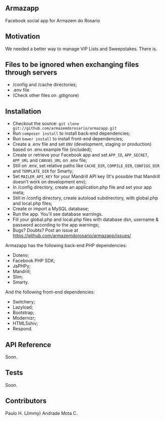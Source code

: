 ## Armazapp

Facebook social app for Armazem do Rosario

## Motivation

We needed a better way to manage VIP Lists and Sweepstakes. There is.

## Files to be ignored when exchanging files through servers

* /config and /cache directories;
* .env file
* (Check other files on .gitignore)

## Installation

* Checkout the source: `git clone git://github.com/armazemdorosario/armazapp.git`
* Run `composer install` to install back-end dependencies;
* Run `bower install` to install front-end dependencies;
* Create a .env file and set `ENV` (development, staging or production) based on .env.example file (included);
* Create or retrieve your Facebook app and set `APP_ID`, `APP_SECRET`, `APP_URL` and `CANVAS_URL` on .env file;
* Still on .env, set relative paths like `CACHE_DIR`, `COMPILE_DIR`, `CONFIGS_DIR` and `TEMPLATE_DIR` for Smarty;
* Set `MAILER_API_KEY` for your Mandrill API key (It's possible that Mandrill doesn't work on development env);
* In /config directory, create an application.php file and set your app meta;
* Still in /config directory, create autoload subdirectory, with global.php and local.php files;
* Create or import a MySQL database;
* Run the app. You'll see database warnings.
* Fill your global.php and local.php files with database dsn, username & password according to the app warnings;
* Bugs? Doubts? Post an issue at https://github.com/armazemdorosario/armazapp/issues/

Armazapp has the following back-end PHP dependencies:
* Dotenv;
* Facebook PHP SDK;
* JaPHPy;
* Mandrill;
* Slim;
* Smarty.

And the following front-end dependencies:
* Switchery;
* Lazyload;
* Bootstrap;
* Modernizr;
* HTML5shiv;
* Respond.

## API Reference

Soon.

## Tests

Soon.

## Contributors

Paulo H. (Jimmy) Andrade Mota C.

